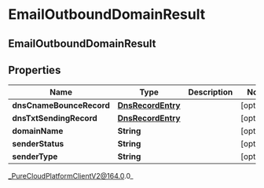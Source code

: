 # EmailOutboundDomainResult

## EmailOutboundDomainResult

## Properties

|Name | Type | Description | Notes|
|------------ | ------------- | ------------- | -------------|
| **dnsCnameBounceRecord** | [**DnsRecordEntry**](DnsRecordEntry) |  | [optional] |
| **dnsTxtSendingRecord** | [**DnsRecordEntry**](DnsRecordEntry) |  | [optional] |
| **domainName** | **String** |  | [optional] |
| **senderStatus** | **String** |  | [optional] |
| **senderType** | **String** |  | [optional] |



_PureCloudPlatformClientV2@164.0.0_
